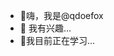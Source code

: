 - 👋嗨，我是@qdoefox
- 👀 我有兴趣...
- 🌱我目前正在学习...

<!---
qdoefox/qdoefox 是一个 ✨ 特殊 ✨ 存储库，因为它的“README.md”（此文件）出现在您的 GitHub 个人资料上。
您可以点击预览链接来查看您的更改。
--->
